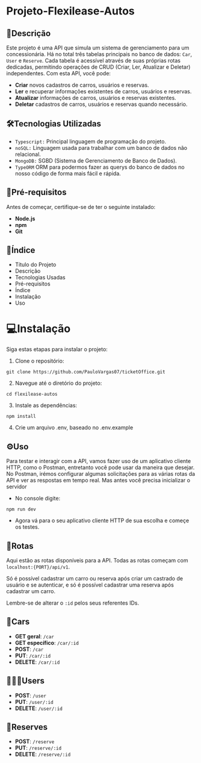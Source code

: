 # Projeto-Flexilease-Autos

## 📄Descrição

Este projeto é uma API que simula um sistema de gerenciamento para um concessionária. Há no total três tabelas principais no banco de dados: `Car`, `User` e `Reserve`. Cada tabela é acessível através de suas próprias rotas dedicadas, permitindo operações de CRUD (Criar, Ler, Atualizar e Deletar) independentes. Com esta API, você pode:

- **Criar** novos cadastros de carros, usuários e reservas.
- **Ler** e recuperar informações existentes de carros, usuários e reservas.
- **Atualizar** informações de carros, usuários e reservas existentes.
- **Deletar** cadastros de carros, usuários e reservas quando necessário.

## 🛠️Tecnologias Utilizadas

- `Typescript:` Principal linguagem de programação do projeto.
- `noSQL:` Linguagem usada para trabalhar com um banco de dados não relacional.
- `MongoDB:` SGBD (Sistema de Gerenciamento de Banco de Dados).
- `TypeORM` ORM para podermos fazer as querys do banco de dados no nosso código de forma mais fácil e rápida.

## 🚩Pré-requisitos

Antes de começar, certifique-se de ter o seguinte instalado:

- **Node.js**
- **npm**
- **Git**

## 📌Índice

- Título do Projeto
- Descrição
- Tecnologias Usadas
- Pré-requisitos
- Índice
- Instalação
- Uso

# 💻Instalação

Siga estas etapas para instalar o projeto:

1.  Clone o repositório:

`git clone https://github.com/PauloVargas07/ticketOffice.git`

2.  Navegue até o diretório do projeto:

`cd flexilease-autos`

3.  Instale as dependências:

`npm install`

4.  Crie um arquivo .env, baseado no .env.example

## ⚙️Uso

Para testar e interagir com a API, vamos fazer uso de um aplicativo cliente HTTP, como o Postman, entretanto você pode usar da maneira que desejar. No Postman, irémos configurar algumas solicitações para as várias rotas da API e ver as respostas em tempo real. Mas antes você precisa inicializar o servidor

- No console digite:

`npm run dev`

- Agora vá para o seu aplicativo cliente HTTP de sua escolha e começe os testes.

## 📍Rotas

Aqui estão as rotas disponíveis para a API. Todas as rotas começam com `localhost:{PORT}/api/v1`.

Só é possível cadastrar um carro ou reserva após criar um castrado de usuário e se autenticar, e só é possível cadastrar uma reserva após cadastrar um carro.

Lembre-se de alterar o `:id` pelos seus referentes IDs.

## 🚗Cars

- **GET geral**: `/car`
- **GET específico**: `/car/:id`
- **POST**: `/car`
- **PUT**: `/car/:id`
- **DELETE**: `/car/:id`

## 🙋🏻‍♂️Users

- **POST**: `/user`
- **PUT**: `/user/:id`
- **DELETE**: `/user/:id`

## 📝Reserves

- **POST**: `/reserve`
- **PUT**: `/reserve/:id`
- **DELETE**: `/reserve/:id`
